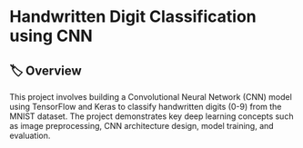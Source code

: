 # Handwritten Digit Classification using CNN
## 🏷️ Overview
This project involves building a Convolutional Neural Network (CNN) model using TensorFlow and Keras to classify handwritten digits (0-9) from the MNIST dataset. The project demonstrates key deep learning concepts such as image preprocessing, CNN architecture design, model training, and evaluation.
